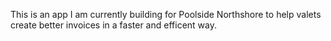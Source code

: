This is an app I am currently building for Poolside Northshore to help valets create better invoices in a faster and efficent way.
